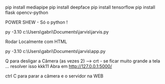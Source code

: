 pip install mediapipe
pip install deepface
pip install tensorflow
pip install flask opencv-python


POWER SHEW - Só o python !

py -3.10 c:\Users\gabri\Documents\jarvis\jarvis.py

Rodar Localmente com HTML

 py -3.10 c:\Users\gabri\Documents\jarvis\app.py

 Q para desligar a Câmera (as vezes 2) --> crt - se ficar muito grande a tela ... resolver isso kkk11
Abra em http://127.0.0.1:5000/

ctrl C para parar a câmera e o servidor na WEB
